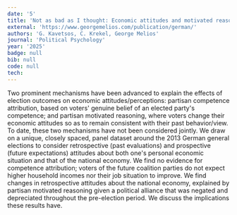 ```yaml
---
date: '5'
title: 'Not as bad as I thought: Economic attitudes and motivated reasoning in coalition governments'
external: 'https://www.georgemelios.com/publication/german/'
authors: 'G. Kavetsos, C. Krekel, George Melios'
journal: 'Political Psychology'
year: '2025'
badge: null
bib: null
code: null
tech:
---
```


Two prominent mechanisms have been advanced to explain the effects of election outcomes on economic attitudes/perceptions: partisan competence attribution, based on voters' genuine belief of an elected party's competence; and partisan motivated reasoning, where voters change their economic attitudes so as to remain consistent with their past behavior/view. To date, these two mechanisms have not been considered jointly. We draw on a unique, closely spaced, panel dataset around the 2013 German general elections to consider retrospective (past evaluations) and prospective (future expectations) attitudes about both one's personal economic situation and that of the national economy. We find no evidence for competence attribution; voters of the future coalition parties do not expect higher household incomes nor their job situation to improve. We find changes in retrospective attitudes about the national economy, explained by partisan motivated reasoning given a political alliance that was negated and depreciated throughout the pre-election period. We discuss the implications these results have.
